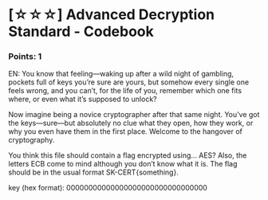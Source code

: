 # [☆☆☆] Advanced Decryption Standard - Codebook

### Points: 1

EN: You know that feeling—waking up after a wild night of gambling, pockets full of keys you’re sure are yours, but somehow every single one feels wrong, and you can’t, for the life of you, remember which one fits where, or even what it’s supposed to unlock?

Now imagine being a novice cryptographer after that same night. You’ve got the keys—sure—but absolutely no clue what they open, how they work, or why you even have them in the first place. Welcome to the hangover of cryptography.

You think this file should contain a flag encrypted using... AES? Also, the letters ECB come to mind although you don’t know what it is. The flag should be in the usual format SK-CERT{something}.

key (hex format): 00000000000000000000000000000000
